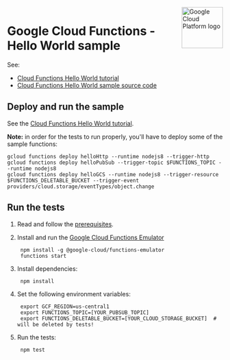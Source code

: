 <img src="https://avatars2.githubusercontent.com/u/2810941?v=3&s=96" alt="Google Cloud Platform logo" title="Google Cloud Platform" align="right" height="96" width="96"/>

# Google Cloud Functions - Hello World sample

See:

* [Cloud Functions Hello World tutorial][tutorial]
* [Cloud Functions Hello World sample source code][code]

[tutorial]: https://cloud.google.com/functions/docs/quickstart
[code]: index.js

## Deploy and run the sample

See the [Cloud Functions Hello World tutorial][tutorial].

**Note:** in order for the tests to run properly, you'll have to deploy some of the sample functions:

```
gcloud functions deploy helloHttp --runtime nodejs8 --trigger-http
gcloud functions deploy helloPubSub --trigger-topic $FUNCTIONS_TOPIC --runtime nodejs8
gcloud functions deploy helloGCS --runtime nodejs8 --trigger-resource $FUNCTIONS_DELETABLE_BUCKET --trigger-event providers/cloud.storage/eventTypes/object.change
```

## Run the tests

1. Read and follow the [prerequisites](../../../../#prerequisites).

1. Install and run the [Google Cloud Functions Emulator](https://github.com/GoogleCloudPlatform/cloud-functions-emulator)

        npm install -g @google-cloud/functions-emulator
        functions start

1. Install dependencies:

        npm install

1. Set the following environment variables:

        export GCF_REGION=us-central1
        export FUNCTIONS_TOPIC=[YOUR_PUBSUB_TOPIC]
        export FUNCTIONS_DELETABLE_BUCKET=[YOUR_CLOUD_STORAGE_BUCKET]  # will be deleted by tests!

1. Run the tests:

        npm test
